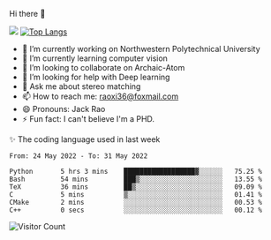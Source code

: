 Hi there 👋

![](https://github-readme-stats.vercel.app/api?username=Raohaocheng)
[![Top Langs](https://github-readme-stats.vercel.app/api/top-langs/?username=Raohaocheng&layout=compact)](https://github.com/anuraghazra/github-readme-stats)

- 🔭 I’m currently working on Northwestern Polytechnical University
- 🌱 I’m currently learning computer vision
- 👯 I’m looking to collaborate on Archaic-Atom
- 🤔 I’m looking for help with Deep learning
- 💬 Ask me about stereo matching
- 📫 How to reach me: raoxi36@foxmail.com
- 😄 Pronouns: Jack Rao
- ⚡ Fun fact: I can't believe I'm a PHD.

✨ The coding language used in last week
<!--START_SECTION:waka-->

```text
From: 24 May 2022 - To: 31 May 2022

Python       5 hrs 3 mins    ██████████████████▓░░░░░░   75.25 %
Bash         54 mins         ███▒░░░░░░░░░░░░░░░░░░░░░   13.55 %
TeX          36 mins         ██▒░░░░░░░░░░░░░░░░░░░░░░   09.09 %
C            5 mins          ▒░░░░░░░░░░░░░░░░░░░░░░░░   01.41 %
CMake        2 mins          ░░░░░░░░░░░░░░░░░░░░░░░░░   00.53 %
C++          0 secs          ░░░░░░░░░░░░░░░░░░░░░░░░░   00.12 %
```

<!--END_SECTION:waka-->

![Visitor Count](https://profile-counter.glitch.me/Raohaocheng/count.svg)

